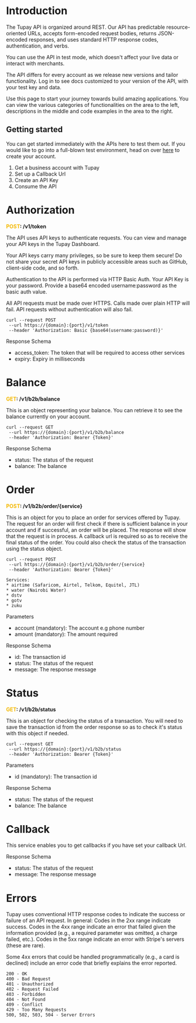 # Introduction

The Tupay API is organized around REST. Our API has predictable resource-oriented URLs, accepts form-encoded request bodies, returns JSON-encoded responses, and uses standard HTTP response codes, authentication, and verbs.

You can use the API in test mode, which doesn't affect your live data or interact with merchants.

The API differs for every account as we release new versions and tailor functionality. Log in to see docs customized to your version of the API, with your test key and data.

Use this page to start your journey towards build amazing applications. You can view the various categories of functionalities on the area to the left, descriptions in the middle and code examples in the area to the right.

## Getting started

You can get started immediately with the APIs here to test them out.
If you would like to go into a full-blown test environment, head on over [here](https://business.tupay.app) to create your account.

 1. Get a business account with Tupay
 3. Set up a Callback Url
 2. Create an API Key
 4. Consume the API

# Authorization
<b style="color: #f4b800">POST</b><b>: /v1/token</b>

The API uses API keys to authenticate requests. You can view and manage your API keys in the Tupay Dashboard.

Your API keys carry many privileges, so be sure to keep them secure! Do not share your secret API keys in publicly accessible areas such as GitHub, client-side code, and so forth.

Authentication to the API is performed via HTTP Basic Auth. Your API Key is your password. Provide a base64 encoded username:password as the basic auth value.

All API requests must be made over HTTPS. Calls made over plain HTTP will fail. API requests without authentication will also fail.

    curl --request POST
     --url https://{domain}:{port}/v1/token
     --header 'Authorization: Basic {base64(username:password)}'

Response Schema

* access_token: The token that will be required to access other services
* expiry: Expiry in milliseconds

# Balance
<b style="color: #f4b800">GET</b><b>: /v1/b2b/balance</b>

This is an object representing your balance. You can retrieve it to see the balance currently on your account.

    curl --request GET
     --url https://{domain}:{port}/v1/b2b/balance
     --header 'Authorization: Bearer {Token}'

Response Schema

* status: The status of the request
* balance: The balance

# Order
<b style="color: #f4b800">POST</b><b>: /v1/b2b/order/{service}</b>

This is an object for you to place an order for services offered by Tupay.
The request for an order will first check if there is sufficient balance in your account and if successful, an order will be placed. 
The response will show that the request is in process. A callback url is required so as to receive the final status of the order. 
You could also check the status of the transaction using the status object.

    curl --request POST
     --url https://{domain}:{port}/v1/b2b/order/{service}
     --header 'Authorization: Bearer {Token}'

    Services:
    * airtime (Safaricom, Airtel, Telkom, Equitel, JTL)
    * water (Nairobi Water)
    * dstv
    * gotv
    * zuku
 Parameters

 * account (mandatory): The account e.g phone number
 * amount (mandatory): The amount required

Response Schema

* id: The transaction id
* status: The status of the request
* message: The response message

# Status
<b style="color: #f4b800">GET</b><b>: /v1/b2b/status</b>

This is an object for checking the status of a transaction. You will need to save the transaction id from the order response so as to check it's status with this object if needed.

    curl --request GET
     --url https://{domain}:{port}/v1/b2b/status
     --header 'Authorization: Bearer {Token}'
Parameters
 
  * id (mandatory): The transaction id

Response Schema

* status: The status of the request
* balance: The balance

# Callback
This service enables you to get callbacks if you have set your callback Url.

Response Schema

* status: The status of the request
* message: The response message

# Errors
Tupay uses conventional HTTP response codes to indicate the success or failure of an API request. In general: Codes in the 2xx range indicate success. Codes in the 4xx range indicate an error that failed given the information provided (e.g., a required parameter was omitted, a charge failed, etc.). Codes in the 5xx range indicate an error with Stripe's servers (these are rare).

Some 4xx errors that could be handled programmatically (e.g., a card is declined) include an error code that briefly explains the error reported.

    200 - OK
    400 - Bad Request
    401 - Unauthorized
    402 - Request Failed
    403 - Forbidden
    404 - Not Found
    409 - Conflict
    429 - Too Many Requests
    500, 502, 503, 504 - Server Errors
